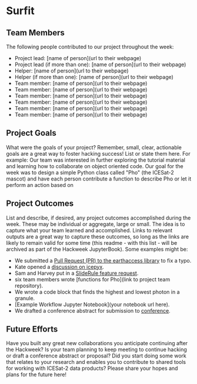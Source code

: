 # Surfit

## Team Members

The following people contributed to our project throughout the week:
* Project lead: [name of person](url to their webpage)
* Project lead (if more than one): [name of person](url to their webpage)
* Helper: [name of person](url to their webpage)
* Helper (if more than one): [name of person](url to their webpage)
* Team member: [name of person](url to their webpage)
* Team member: [name of person](url to their webpage)
* Team member: [name of person](url to their webpage)
* Team member: [name of person](url to their webpage)
* Team member: [name of person](url to their webpage)
* Team member: [name of person](url to their webpage)


## Project Goals

What were the goals of your project?
Remember, small, clear, actionable goals are a great way to foster hacking success!
List or state them here.
For example: Our team was interested in further exploring the tutorial material and learning how to collaborate on object oriented code.
Our goal for the week was to design a simple Python class called "Pho" (the ICESat-2 mascot) and have each person contribute a function to describe Pho or let it perform an action based on 


## Project Outcomes

List and describe, if desired, any project outcomes accomplished during the week.
These may be individual or aggregate, large or small.
The idea is to capture what your team learned and accomplished.
Links to relevant outputs are a great way to capture these outcomes, so long as the links are likely to remain valid for some time (this readme - with this list - will be archived as part of the Hackweek JupyterBook).
Some examples might be:

* We submitted a [Pull Request (PR) to the earthaccess library](https://nsidc.github.io/earthaccess/) to fix a typo.
* Kate opened a [discussion on icepyx](https://github.com/icesat2py/icepyx/discussions).
* Sam and Harvey put in a [SlideRule feature request](https://github.com/orgs/ICESat2-SlideRule/discussions).
* six team members wrote [functions for Pho](link to project team repository).
* We wrote a code block that finds the highest and lowest photon in a granule.
* [Example Workflow Jupyter Notebook](your notebook url here).
* We drafted a conference abstract for submission to [conference](https://www.agu.org/).


## Future Efforts

Have you built any great new collaborations you anticipate continuing after the Hackweek?
Is your team planning to keep meeting to continue hacking or draft a conference abstract or proposal?
Did you start doing some work that relates to your research and enables you to contribute to shared tools for working with ICESat-2 data products?
Please share your hopes and plans for the future here!

